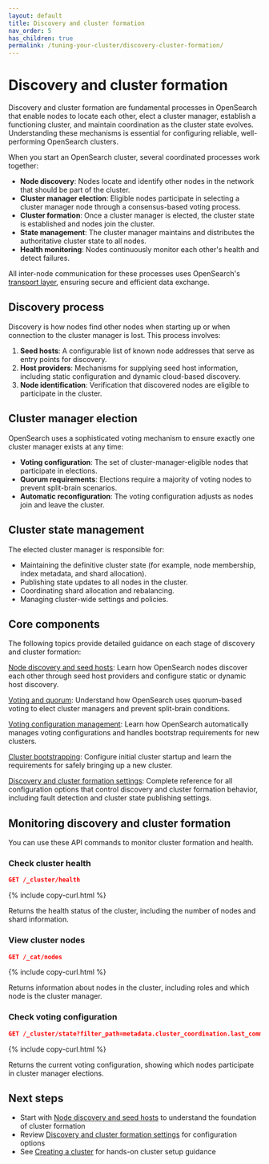 ```yaml
---
layout: default
title: Discovery and cluster formation
nav_order: 5
has_children: true
permalink: /tuning-your-cluster/discovery-cluster-formation/
---
```


# Discovery and cluster formation

Discovery and cluster formation are fundamental processes in OpenSearch that enable nodes to locate each other, elect a cluster manager, establish a functioning cluster, and maintain coordination as the cluster state evolves. Understanding these mechanisms is essential for configuring reliable, well-performing OpenSearch clusters.

When you start an OpenSearch cluster, several coordinated processes work together:

- **Node discovery**: Nodes locate and identify other nodes in the network that should be part of the cluster.
- **Cluster manager election**: Eligible nodes participate in selecting a cluster manager node through a consensus-based voting process.
- **Cluster formation**: Once a cluster manager is elected, the cluster state is established and nodes join the cluster.
- **State management**: The cluster manager maintains and distributes the authoritative cluster state to all nodes.
- **Health monitoring**: Nodes continuously monitor each other's health and detect failures.

All inter-node communication for these processes uses OpenSearch's [transport layer]({{site.url}}{{site.baseurl}}/install-and-configure/configuring-opensearch/network-settings/), ensuring secure and efficient data exchange.

## Discovery process

Discovery is how nodes find other nodes when starting up or when connection to the cluster manager is lost. This process involves:

1. **Seed hosts**: A configurable list of known node addresses that serve as entry points for discovery.
2. **Host providers**: Mechanisms for supplying seed host information, including static configuration and dynamic cloud-based discovery.
3. **Node identification**: Verification that discovered nodes are eligible to participate in the cluster.

## Cluster manager election

OpenSearch uses a sophisticated voting mechanism to ensure exactly one cluster manager exists at any time:

- **Voting configuration**: The set of cluster-manager-eligible nodes that participate in elections.
- **Quorum requirements**: Elections require a majority of voting nodes to prevent split-brain scenarios.
- **Automatic reconfiguration**: The voting configuration adjusts as nodes join and leave the cluster.

## Cluster state management

The elected cluster manager is responsible for:

- Maintaining the definitive cluster state (for example, node membership, index metadata, and shard allocation).
- Publishing state updates to all nodes in the cluster.
- Coordinating shard allocation and rebalancing.
- Managing cluster-wide settings and policies.

## Core components

The following topics provide detailed guidance on each stage of discovery and cluster formation:

[Node discovery and seed hosts]({{site.url}}{{site.baseurl}}/tuning-your-cluster/discovery-cluster-formation/discovery/): Learn how OpenSearch nodes discover each other through seed host providers and configure static or dynamic host discovery.

[Voting and quorum]({{site.url}}{{site.baseurl}}/tuning-your-cluster/discovery-cluster-formation/voting-quorums/): Understand how OpenSearch uses quorum-based voting to elect cluster managers and prevent split-brain conditions.

[Voting configuration management]({{site.url}}{{site.baseurl}}/tuning-your-cluster/discovery-cluster-formation/voting-configuration/): Learn how OpenSearch automatically manages voting configurations and handles bootstrap requirements for new clusters.

[Cluster bootstrapping]({{site.url}}{{site.baseurl}}/tuning-your-cluster/discovery-cluster-formation/bootstrapping/): Configure initial cluster startup and learn the requirements for safely bringing up a new cluster.

[Discovery and cluster formation settings]({{site.url}}{{site.baseurl}}/tuning-your-cluster/discovery-cluster-formation/settings/): Complete reference for all configuration options that control discovery and cluster formation behavior, including fault detection and cluster state publishing settings.

## Monitoring discovery and cluster formation

You can use these API commands to monitor cluster formation and health.

### Check cluster health

```json
GET /_cluster/health
```
{% include copy-curl.html %}

Returns the health status of the cluster, including the number of nodes and shard information.

### View cluster nodes

```json
GET /_cat/nodes
```
{% include copy-curl.html %}

Returns information about nodes in the cluster, including roles and which node is the cluster manager.

### Check voting configuration

```json
GET /_cluster/state?filter_path=metadata.cluster_coordination.last_committed_config
```
{% include copy-curl.html %}

Returns the current voting configuration, showing which nodes participate in cluster manager elections.

## Next steps

- Start with [Node discovery and seed hosts]({{site.url}}{{site.baseurl}}/tuning-your-cluster/discovery-cluster-formation/discovery/) to understand the foundation of cluster formation
- Review [Discovery and cluster formation settings]({{site.url}}{{site.baseurl}}/tuning-your-cluster/discovery-cluster-formation/settings/) for configuration options
- See [Creating a cluster]({{site.url}}{{site.baseurl}}/tuning-your-cluster/) for hands-on cluster setup guidance